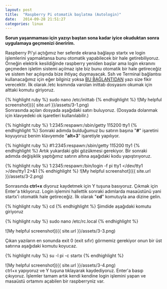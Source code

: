 ```yaml
---
layout: post
title:  "Raspberry Pi otomatik başlatma (Autologin)"
date:   2014-09-28 21:51:27
categories: linux
---
```

<b>Sorun yaşanmaması için yazıyı baştan sona kadar iyice okuduktan sonra uygulamaya geçmenizi öneririm.</b>

Raspberry Pi'yi açtığımız her seferde ekrana bağlayıp startx ve login işlemlerini yapmaktansa bunu otomatik yapabilecek bir hale getirebiliyoruz. Örneğin elektrik kesildiğinde raspberry yeniden başlar ama login ekranını geçmeden işletim sistemi açılmaz işte biz bunu otomatik bir hale getireceğiz ve sistem her açılışında bize ihtiyaç duymayacak. Ssh ve Terminal bağlantısı kullanacağımız için eğer bilginiz yoksa  [BU BAĞLANTIDAN][1] yazı size fikir verecektir. İlk olarak /etc kısmında varolan inittab dosyasını okumak için alttaki komutu giriyoruz.



{% highlight ruby %}
sudo nano /etc/inittab
{% endhighlight %}
![My helpful screenshot]({{ site.url }}/assets/3-1.png)<br>
Sonrasında açılan dosyada aşağıdaki satırı buluyoruz. (Dosyada dolanmak için klavyedeki ok işaretleri kullanılabilir.)


{% highlight ruby %}
1:2345:respawn:/sbin/getty 115200 tty1
{% endhighlight %}
Sonraki adımda bulduğumuz bu satırın başına "<b>#</b>" işaretini koyuyoruz benim klavyemde  "<b>alt+3</b>" işaretiyle yapılıyor.


{% highlight ruby %}
#1:2345:respawn:/sbin/getty 115200 tty1
{% endhighlight %}
Artık yukardaki gibi gözükmesi gerekiyor. Bir sonraki adımda değişiklik yaptığımız satırın altına aşağıdaki kodu yapıştırıyoruz.

{% highlight ruby %}
1:2345:respawn:/bin/login -f pi tty1 </dev/tty1 >/dev/tty1 2>&1
{% endhighlight %}
![My helpful screenshot]({{ site.url }}/assets/3-2.png)<br>

Sonrasında <b>ctrl+x</b> diyoruz kaydetmek için Y tuşuna basıyoruz. Çıkmak için Enter'a tıklıyoruz. Login işlemini hallettik sonraki adımlarda masaüstünü yani startx'i otomatik hale getireceğiz. İlk olarak "<b>cd</b>" komutuyla ana dizine gelin.


{% highlight ruby %}
cd
{% endhighlight %}
Şimdide aşağıdaki komutu giriyoruz

{% highlight ruby %}
sudo nano /etc/rc.local
{% endhighlight %}

![My helpful screenshot]({{ site.url }}/assets/3-3.png)<br>

Çıkan yazıların en sonunda exit 0  (exit sıfır) görmemiz gerekiyor onun bir üst satırına aşağıdaki komutu koyucaz.

{% highlight ruby %}
su -l pi -c startx
{% endhighlight %}

![My helpful screenshot]({{ site.url }}/assets/3-4.png)<br>
ctrl+x yapıyoruz ve Y tuşuna tıklayarak kaydediyoruz. Enter'a basıp çıkıyoruz. İşlemler tamam artık kendi kendine login işlemini yapan ve masaüstü ortamını açabilen bir raspberryniz var.

[1]: {{site.url}}/linux/2014/09/28/1.html
